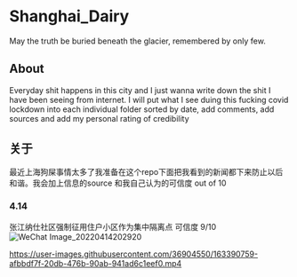 # Shanghai_Dairy
May the truth be buried beneath the glacier, remembered by only few.

## About 
Everyday shit happens in this city and I just wanna write down the shit I have been seeing from internet. I will put what I see duing this fucking covid lockdown into each individual folder sorted by date, add comments, add sources and add my personal rating of credibility 

## 关于
最近上海狗屎事情太多了我准备在这个repo下面把我看到的新闻都下来防止以后和谐。我会加上信息的source 和我自己认为的可信度 out of 10

### 4.14
张江纳仕社区强制征用住户小区作为集中隔离点
可信度 9/10
![WeChat Image_20220414202920](https://user-images.githubusercontent.com/36904550/163390800-53263b43-56f3-4c89-841e-1e1612db12ad.png)

https://user-images.githubusercontent.com/36904550/163390759-afbbdf7f-20db-476b-90ab-941ad6c1eef0.mp4

